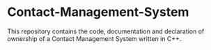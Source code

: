 # Contact-Management-System
This repository contains the code, documentation and declaration of ownership of a Contact Management System written in C++.
